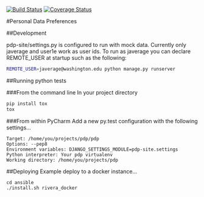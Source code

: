 [![Build Status](https://travis-ci.org/UWIT-IAM/iam-identity-pdp.svg?branch=master)](https://travis-ci.org/UWIT-IAM/iam-identity-pdp)
[![Coverage Status](https://coveralls.io/repos/github/UWIT-IAM/iam-identity-pdp/badge.svg?branch=master)](https://coveralls.io/github/UWIT-IAM/iam-identity-pdp?branch=master)

#Personal Data Preferences

##Development

pdp-site/settings.py is configured to run with mock data. Currently
only javerage and user1e work as user ids.  To run as javerage you can declare REMOTE_USER
at startup such as the following:

```bash
REMOTE_USER=javerage@washington.edu python manage.py runserver
```

##Running python tests


###From the command line
In your project directory

```bash
pip install tox
tox
```

###From within PyCharm
Add a new py.test configuration with the following settings...
```
Target: /home/you/projects/pdp/pdp
Options: --pep8
Environment variables: DJANGO_SETTINGS_MODULE=pdp-site.settings
Python interpreter: Your pdp virtualenv
Working directory: /home/you/projects/pdp
```

##Deploying
Example deploy to a docker instance...

```
cd ansible
./install.sh rivera_docker
```
